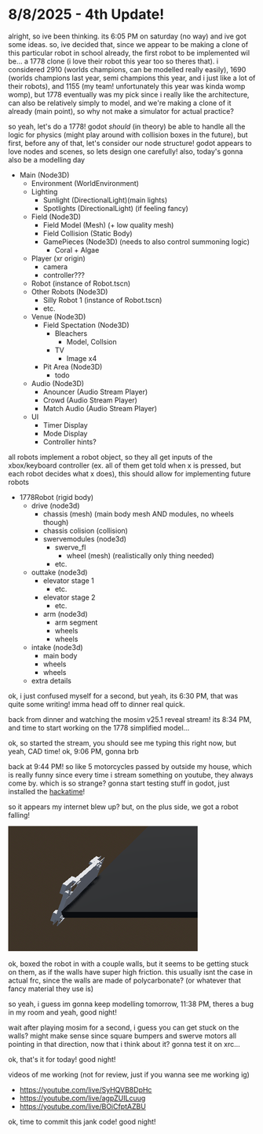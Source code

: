 # 8/8/2025 - 4th Update!

alright, so ive been thinking. its 6:05 PM on saturday (no way) and ive got some ideas. so, ive decided that, since we appear to be making a clone of this particular robot in school already, the first robot to be implemented wil be... a 1778 clone (i love their robot this year too so theres that). i considered 2910 (worlds champions, can be modelled really easily), 1690 (worlds champions last year, semi champions this year, and i just like a lot of their robots), and 1155 (my team! unfortunately this year was kinda womp womp), but 1778 eventually was my pick since i really like the architecture, can also be relatively simply to model, and we're making a clone of it already (main point), so why not make a simulator for actual practice?

so yeah, let's do a 1778! godot *should* (in theory) be able to handle all the logic for physics (might play around with collision boxes in the future), but first, before any of that, let's consider our node structure! godot appears to love nodes and scenes, so lets design one carefully! also, today's gonna also be a modelling day

- Main (Node3D)
    - Environment (WorldEnvironment)
    - Lighting
        - Sunlight (DirectionalLight)(main lights)
        - Spotlights (DirectionalLight) (if feeling fancy)
    - Field (Node3D)
        - Field Model (Mesh) (+ low quality mesh)
        - Field Collision (Static Body)
        - GamePieces (Node3D) (needs to also control summoning logic)
            - Coral + Algae
    - Player (xr origin)
        - camera
        - controller???
    - Robot (instance of Robot.tscn)
    - Other Robots (Node3D)
        - Silly Robot 1 (instance of Robot.tscn)
        - etc.
    - Venue (Node3D)
        - Field Spectation (Node3D)
            - Bleachers
                - Model, Collsion
            - TV
                - Image x4
        - Pit Area (Node3D)
            - todo
    - Audio (Node3D)
        - Anouncer (Audio Stream Player)
        - Crowd (Audio Stream Player)
        - Match Audio (Audio Stream Player)
    - UI
        - Timer Display
        - Mode Display
        - Controller hints?

all robots implement a robot object, so they all get inputs of the xbox/keyboard controller (ex. all of them get told when x is pressed, but each robot decides what x does), this should allow for implementing future robots

- 1778Robot (rigid body)
    - drive (node3d)
        - chassis (mesh) (main body mesh AND modules, no wheels though)
        - chassis colision (collision)
        - swervemodules (node3d)
            - swerve_fl
                - wheel (mesh) (realistically only thing needed)
            - etc.
    - outtake (node3d)
        - elevator stage 1
            - etc.
        - elevator stage 2
            - etc.
        - arm (node3d)
            - arm segment
            - wheels
            - wheels
    - intake (node3d)
        - main body
        - wheels
        - wheels
    - extra details

ok, i just confused myself for a second, but yeah, its 6:30 PM, that was quite some writing! imma head off to dinner real quick.

back from dinner and watching the mosim v25.1 reveal stream! its 8:34 PM, and time to start working on the 1778 simplified model...

ok, so started the stream, you should see me typing this right now, but yeah, CAD time! ok, 9:06 PM, gonna brb

back at 9:44 PM! so like 5 motorcycles passed by outside my house, which is really funny since every time i stream something on youtube, they always come by. which is so strange? gonna start testing stuff in godot, just installed the [hackatime](https://hackatime.hackclub.com/docs/editors/godot)!

so it appears my internet blew up? but, on the plus side, we got a robot falling!

![hmm](</updatelogs/images/202508/08092025 - 1.png>)

ok, boxed the robot in with a couple walls, but it seems to be getting stuck on them, as if the walls have super high friction. this usually isnt the case in actual frc, since the walls are made of polycarbonate? (or whatever that fancy material they use is) 

so yeah, i guess im gonna keep modelling tomorrow, 11:38 PM, theres a bug in my room and yeah, good night!

wait after playing mosim for a second, i guess you can get stuck on the walls? might make sense since square bumpers and swerve motors all pointing in that direction, now that i think about it? gonna test it on xrc...

ok, that's it for today! good night!

videos of me working (not for review, just if you wanna see me working ig)
- https://youtube.com/live/SyHQVB8DpHc
- https://youtube.com/live/agpZUILcuug
- https://youtube.com/live/BOiCfptAZBU

ok, time to commit this jank code! good night!